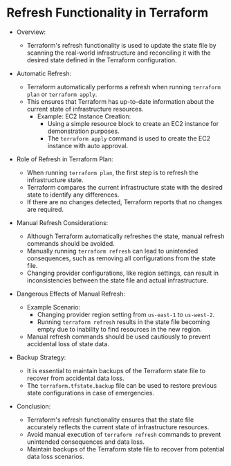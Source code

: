 # Refresh Functionality in Terraform

* Overview:
    * Terraform's refresh functionality is used to update the state file by scanning the real-world infrastructure and reconciling it with the desired state defined in the Terraform configuration.

* Automatic Refresh:
    * Terraform automatically performs a refresh when running `terraform plan` or `terraform apply`.
    * This ensures that Terraform has up-to-date information about the current state of infrastructure resources.
        * Example: EC2 Instance Creation:
            * Using a simple resource block to create an EC2 instance for demonstration purposes.
            * The `terraform apply` command is used to create the EC2 instance with auto approval.

* Role of Refresh in Terraform Plan:
    * When running `terraform plan`, the first step is to refresh the infrastructure state.
    * Terraform compares the current infrastructure state with the desired state to identify any differences.
    * If there are no changes detected, Terraform reports that no changes are required.

* Manual Refresh Considerations:
    * Although Terraform automatically refreshes the state, manual refresh commands should be avoided.
    * Manually running `terraform refresh` can lead to unintended consequences, such as removing all configurations from the state file.
    * Changing provider configurations, like region settings, can result in inconsistencies between the state file and actual infrastructure.

* Dangerous Effects of Manual Refresh:
    * Example Scenario:
        * Changing provider region setting from `us-east-1` to `us-west-2`.
        * Running `terraform refresh` results in the state file becoming empty due to inability to find resources in the new region.
    * Manual refresh commands should be used cautiously to prevent accidental loss of state data.

* Backup Strategy:
    * It is essential to maintain backups of the Terraform state file to recover from accidental data loss.
    * The `terraform.tfstate.backup` file can be used to restore previous state configurations in case of emergencies.

* Conclusion:
    * Terraform's refresh functionality ensures that the state file accurately reflects the current state of infrastructure resources.
    * Avoid manual execution of `terraform refresh` commands to prevent unintended consequences and data loss.
    * Maintain backups of the Terraform state file to recover from potential data loss scenarios.
